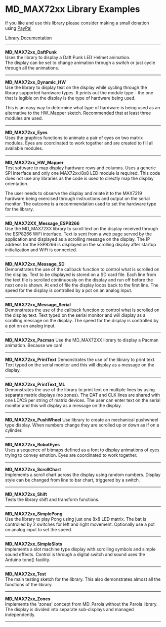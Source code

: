 # MD_MAX72xx Library Examples

If you like and use this library please consider making a small donation 
using [PayPal](https://paypal.me/MajicDesigns/4USD)

[Library Documentation](https://majicdesigns.github.io/MD_MAX72XX/)

<hr>

**MD_MAX72xx_DaftPunk**  
Uses the library to display a Daft Punk LED Helmet animation.  
The display can be set to change animation through a switch or 
just cycle through all the animations.
<hr>

**MD_MAX72xx_Dynamic_HW**  
Use the library to display text on the display while cycling through 
the library supported hardware types. It prints out the module type - 
the one that is legible on the display is the type of hardware being 
used.

This is an easy way to determine what type of hardware is being used 
as an alternative to the HW_Mapper sketch. Recommended that at least 
three modules are used.
<hr>

**MD_MAX72xx_Eyes**  
Uses the graphics functions to animate a pair of eyes on 
two matrix modules. Eyes are coordinated to work together and are
created to fill all available modules.
<hr>

**MD_MAX72xx_HW_Mapper**  
Test software to map display hardware rows and columns. Uses a 
generic SPI interface and only one MAX72xx/8x8 LED module is required.
This code does not use any libraries as the code is used to directly 
map the display orientation.

The user needs to observe the display 
and relate it to the MAX7219 hardware being exercised through 
instructions and output on the serial monitor. The outcome is a 
recommendation used to set the hardware type for the library.
<hr>

**MD_MAX72XX_Message_ESP8266**  
Use the MD_MAX72XX library to scroll text on the display received 
through the ESP8266 WiFi interface. Text is sent from a web page 
served by the application and displayed as a scrolling message on 
the display. The IP address for the ESP8266 is displayed on the 
scrolling display after startup initialization and WiFi is connected.
<hr>

**MD_MAX72xx_Message_SD**  
Demonstrates the use of the callback function to control what is 
scrolled on the display. Text to be displayed is stored on a SD card file. 
Each line from the text file is scrolled continuously on the display 
and run off before the next one is shown. At end of file the display 
loops back to the first line. The speed for the display is controlled 
by a pot on an analog input.
<hr>

**MD_MAX72xx_Message_Serial**  
Demonstrates the use of the callback function to control what is 
scrolled on the display text. Text typed on the serial monitor 
and will display as a scrolling message on the display. The speed 
for the display is controlled by a pot on an analog input.
<hr>

**MD_MAX72xx_Pacman**
Use the MD_MAX72XX library to display a Pacman animation. Because we can!
<hr>

**MD_MAX72xx_PrintText**
Demonstrates the use of the library to print text. Text typed on 
the serial monitor and this will display as a message on the display.
<hr>

**MD_MAX72xx_PrintText_ML**  
Demonstrates the use of the library to print text on multiple lines by 
using separate matrix displays (no zones). The DAT and CLK lines are 
shared with one LD/CS per string of matrix devices. The user can enter 
text on the serial monitor and this will display as a message on the 
display.
<hr>

**MD_MAX72xx_PushWheel**
Use library to create an mechanical pushwheel type display. 
When numbers change they are scrolled up or down as if on a cylinder.
<hr>

**MD_MAX72xx_RobotEyes**  
Uses a sequence of bitmaps defined as a font to display animations 
of eyes trying to convey emotion. Eyes are coordinated to work together.
<hr>

**MD_MAX72xx_ScrollChart**  
Implements a scroll chart across the display using random numbers. 
Display style can be changed from line to bar chart, triggered by a switch.
<hr>

**MD_MAX72xx_Shift**  
Tests the library shift and transform functions.
<hr>

**MD_MAX72xx_SimplePong**  
Use the library to play Pong using just one 8x8 LED matrix.
The bat is controlled by 2 switches for left and right movement.
Optionally use a pot on analog input to set the speed.
<hr>

**MD_MAX72xx_SimpleSlots**  
Implements a slot machine type display with scrolling symbols 
and simple sound effects. Control is through a digital switch 
and sound uses the Arduino tone() facility.
<hr>

**MD_MAX72xx_Test**  
The main testing sketch for the library. This also demonstrates 
almost all the functions of the library.
<hr>

**MD_MAX72xx_Zones**  
Implements the 'zones' concept from MD_Parola without the Parola library. 
The display is divided into separate sub-displays and managed independently.
<hr>
